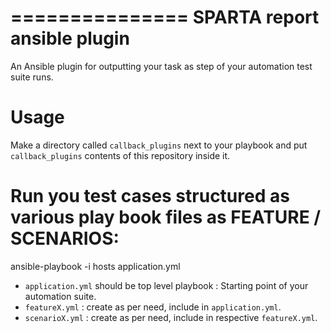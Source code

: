 ===============
SPARTA report ansible plugin
===============

An Ansible plugin for outputting your task as step of your automation test suite runs.

# Usage

Make a directory called `callback_plugins` next to your playbook and put `callback_plugins` contents of this repository inside it.

# Run you test cases structured as various play book files as FEATURE / SCENARIOS:

ansible-playbook -i hosts  application.yml

- `application.yml` should be top level playbook : Starting point of your automation suite.
- `featureX.yml` : create as per need, include in `application.yml`.
- `scenarioX.yml` : create as per need, include in respective `featureX.yml`.
